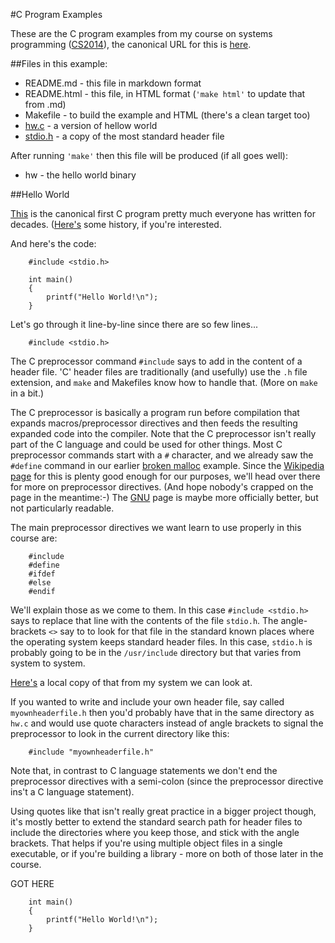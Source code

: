 
#C Program Examples

These are the C program examples from my course on systems 
programming (<a href="https://down.dsg.cs.tcd.ie/cs2014">CS2014</a>),
the canonical URL for this is 
<a href="https://down.dsg.cs.tcd.ie/cs2014/examples/c-progs/README.html">here</a>.

##Files in this example:

- README.md - this file in markdown format
- README.html - this file, in HTML format (```'make html'``` to update that from .md)
- Makefile - to build the example and HTML (there's a clean target too)
- [hw.c](hw.c) - a version of hellow world
- [stdio.h](stdio.h) - a copy of the most standard header file

After running ```'make'``` then this file will be produced (if all
goes well):

- hw - the hello world binary

##Hello World

[This](hw.c) is the canonical first C program pretty much everyone
has written for decades. ([Here's](https://www.thesoftwareguild.com/blog/the-history-of-hello-world/)
some history, if you're interested.

And here's the code:

		#include <stdio.h>
		
		int main()
		{
			printf("Hello World!\n");
		}

Let's go through it line-by-line since there are so few lines...

		#include <stdio.h> 

The C preprocessor command ```#include``` says to add in the content of a
header file. 'C' header files are traditionally (and usefully) use the ```.h```
file extension, and ```make``` and Makefiles know how to handle that. (More
on ```make``` in a bit.)

The C preprocessor is basically a program run before compilation that 
expands macros/preprocessor directives and then feeds the resulting
expanded code into the compiler.
Note that the C preprocessor isn't really part of the C language and
could be used for other things.
Most C preprocessor commands start with a ```#``` character, and we already
saw the ```#define``` command in our earlier [broken malloc](../bm/README.html) 
example. Since the [Wikipedia page](https://en.wikipedia.org/wiki/C_preprocessor)
for this is plenty good enough for our purposes, we'll head over there for
more on preprocessor directives. (And hope nobody's crapped on the page
in the meantime:-) The [GNU](https://gcc.gnu.org/onlinedocs/gcc-2.95.3/cpp_1.html)
page is maybe more officially better, but not particularly readable.

The main preprocessor directives we want learn to use properly in this course are:

		#include
		#define
		#ifdef 	
		#else 
		#endif 

We'll explain those as we come to them. In this case ```#include <stdio.h>```
says to replace that line with the contents of the file ```stdio.h```. The
angle-brackets ```<>``` say to to look for that file in the standard known
places where the operating system keeps standard header files. In this
case, ```stdio.h``` is probably going to be in the ```/usr/include```
directory but that varies from system to system. 

[Here's](stdio.h) a local copy of that from my system we can look at.

If you wanted to write and include your own header file, say called
```myownheaderfile.h``` then you'd probably have that in the same
directory as ```hw.c``` and would use quote characters instead of
angle brackets to signal the preprocessor to look in the current
directory like this:

		#include "myownheaderfile.h"

Note that, in contrast to C language statements we don't end the
preprocessor directives with a semi-colon (since the preprocessor
directive ins't a C language statement). 

Using quotes like that isn't really great practice in a bigger
project though, it's mostly better to extend the standard 
search path for header files to include the directories where
you keep those, and stick with the angle brackets. That helps
if you're using multiple object files in a single executable,
or if you're building a library - more on both of those later
in the course.

GOT HERE

		int main()
		{
			printf("Hello World!\n");
		}


		

